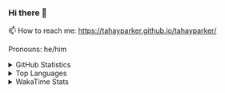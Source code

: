 ### Hi there 👋

📫 How to reach me: https://tahayparker.github.io/tahayparker/

Pronouns: he/him
<details>
    <summary>GitHub Statistics</summary>
<p>&nbsp;<img align="center" src="https://github-readme-stats.vercel.app/api?username=tahayparker&show_icons=true&hide=stars,issues,contribs&count_private=true&theme=midnight-purple&locale=en" alt="tahayparker" /></p>
</details>

<details>
<summary>Top Languages</summary>
<p><img src="https://github-readme-stats.vercel.app/api/top-langs/?username=tahayparker&langs_count=10&layout=compact&theme=midnight-purple"></img></p>
</details>

<details>
<summary>WakaTime Stats</summary>
<p><img src="https://github-readme-stats.vercel.app/api/wakatime?username=tahayparker&layout=compact&theme=midnight-purple"></img></p>
<a href="https://wakatime.com/badge/github/tahayparker/tahayparker"><img src="https://wakatime.com/badge/github/tahayparker/tahayparker.svg" alt="wakatime"></a>
</details>

<!--START_SECTION:waka-->

<!--END_SECTION:waka-->
